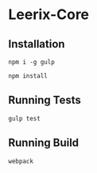 # Leerix-Core

## Installation

    npm i -g gulp
    
    npm install 
    
    
## Running Tests

    gulp test
    
## Running Build

    webpack     

#